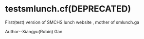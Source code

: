 # testsmlunch.cf(DEPRECATED)
First(test) version of SMCHS lunch website , mother of smlunch.ga

Author--Xiangyu(Robin) Gan
